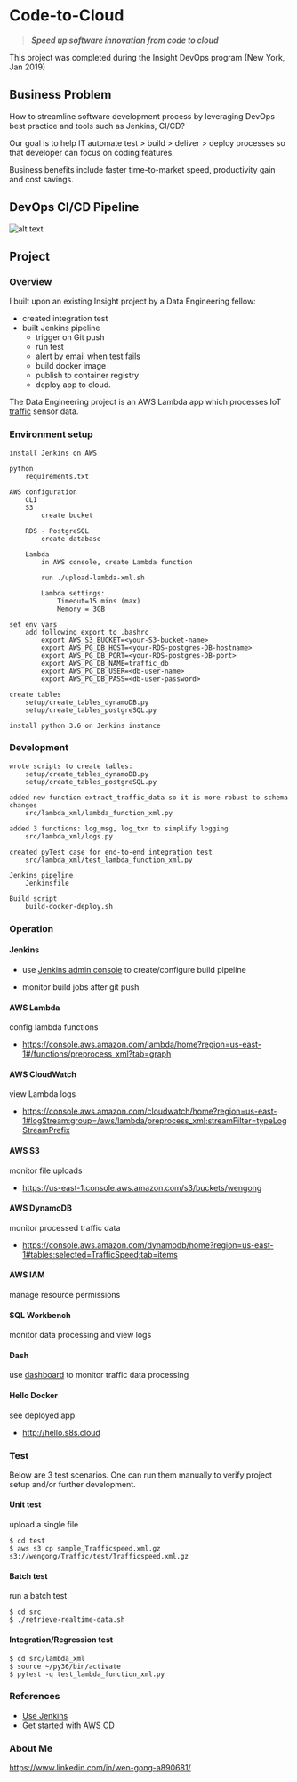 # Code-to-Cloud
> ***Speed up software innovation from code to cloud***

This project was completed during the Insight DevOps program (New York, Jan 2019)

## Business Problem
How to streamline software development process by leveraging DevOps best practice and tools such as Jenkins, CI/CD? 

Our goal is to help IT automate test > build > deliver > deploy processes so that developer can focus on coding features. 

Business benefits include faster time-to-market speed, productivity gain and cost savings.

DevOps CI/CD Pipeline
----------------------
![alt text](https://github.com/wgong/code2cloud/blob/master/images/Wen_Gong-DevOps-CI-CD.jpg "Code2Cloud Pipeline")

## Project 

### Overview

I built upon an existing Insight project by a Data Engineering fellow:
* created integration test
* built Jenkins pipeline 
	- trigger on Git push
	- run test
	- alert by email when test fails
	- build docker image
	- publish to container registry
	- deploy app to cloud.

The Data Engineering project is an AWS Lambda app which processes IoT [traffic](https://github.com/arsegorov/insight-project) sensor data.

### Environment setup 
```
install Jenkins on AWS

python
	requirements.txt

AWS configuration
	CLI
	S3
		create bucket
		
	RDS - PostgreSQL
		create database

	Lambda
		in AWS console, create Lambda function
		
		run ./upload-lambda-xml.sh
		
		Lambda settings:
			Timeout=15 mins (max)
			Memory = 3GB
	
set env vars
	add following export to .bashrc
		export AWS_S3_BUCKET=<your-S3-bucket-name>
		export AWS_PG_DB_HOST=<your-RDS-postgres-DB-hostname>
		export AWS_PG_DB_PORT=<your-RDS-postgres-DB-port>
		export AWS_PG_DB_NAME=traffic_db
		export AWS_PG_DB_USER=<db-user-name>
		export AWS_PG_DB_PASS=<db-user-password>

create tables
	setup/create_tables_dynamoDB.py  
	setup/create_tables_postgreSQL.py
	
install python 3.6 on Jenkins instance
```

### Development
```
wrote scripts to create tables:
	setup/create_tables_dynamoDB.py
	setup/create_tables_postgreSQL.py
	
added new function extract_traffic_data so it is more robust to schema changes
	src/lambda_xml/lambda_function_xml.py

added 3 functions: log_msg, log_txn to simplify logging
	src/lambda_xml/logs.py

created pyTest case for end-to-end integration test
	src/lambda_xml/test_lambda_function_xml.py

Jenkins pipeline
	Jenkinsfile
	
Build script
	build-docker-deploy.sh
```

### Operation

#### Jenkins
* use [Jenkins admin console](http://jenkins.s8s.cloud) to create/configure build pipeline

* monitor build jobs after git push


#### AWS Lambda
config lambda functions 			
* https://console.aws.amazon.com/lambda/home?region=us-east-1#/functions/preprocess_xml?tab=graph
	
#### AWS CloudWatch
view Lambda logs	
* https://console.aws.amazon.com/cloudwatch/home?region=us-east-1#logStream:group=/aws/lambda/preprocess_xml;streamFilter=typeLogStreamPrefix

#### AWS S3
monitor file uploads
* https://us-east-1.console.aws.amazon.com/s3/buckets/wengong
	
#### AWS DynamoDB
monitor processed traffic data
* https://console.aws.amazon.com/dynamodb/home?region=us-east-1#tables:selected=TrafficSpeed;tab=items
	
#### AWS IAM
manage resource permissions

#### SQL Workbench
monitor data processing and view logs

#### Dash
use [dashboard](dash.s8s.cloud) to monitor traffic data processing

#### Hello Docker
see deployed app 
* http://hello.s8s.cloud 


### Test

Below are 3 test scenarios. One can run them manually to verify project setup and/or further development.

#### Unit test

upload a single file

```
$ cd test
$ aws s3 cp sample_Trafficspeed.xml.gz s3://wengong/Traffic/test/Trafficspeed.xml.gz
```

#### Batch test

run a batch test

```
$ cd src
$ ./retrieve-realtime-data.sh
```
#### Integration/Regression test


```
$ cd src/lambda_xml
$ source ~/py36/bin/activate
$ pytest -q test_lambda_function_xml.py

```


### References

* [Use Jenkins](https://jenkins.io/doc/)
* [Get started with AWS CD](https://docs.aws.amazon.com/AWSGettingStartedContinuousDeliveryPipeline/latest/GettingStarted/ECS_CD_Pipeline.html)


### About Me
https://www.linkedin.com/in/wen-gong-a890681/

